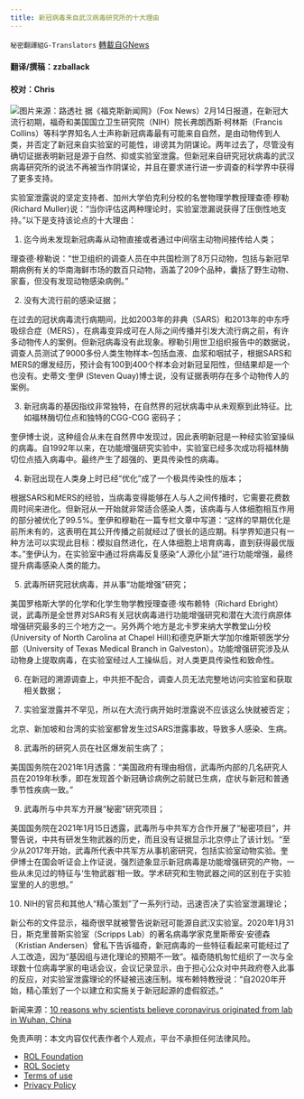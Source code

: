 ```yaml
---
title: 新冠病毒来自武汉病毒研究所的十大理由
---
```

`秘密翻譯組G-Translators` [轉載自GNews](https://gnews.org/zh-hans/2008029/)

#### 翻译/撰稿：zzballack

#### 校对：Chris
![](https://assets.gnews.org/wp-content/uploads/2022/02/图片1-3-4.jpg)图片来源：路透社
据《福克斯新闻网》（Fox News）2月14日报道，在新冠大流行初期，福奇和美国国立卫生研究院（NIH）院长弗朗西斯·柯林斯（Francis Collins）等科学界知名人士声称新冠病毒最有可能来自自然，是由动物传到人类，并否定了新冠来自实验室的可能性，诽谤其为阴谋论。两年过去了，尽管没有确切证据表明新冠是源于自然、抑或实验室泄露。但新冠来自研究冠状病毒的武汉病毒研究所的说法不再被当作阴谋论，并且在要求进行进一步调查的科学界中获得了更多支持。

实验室泄露说的坚定支持者、加州大学伯克利分校的名誉物理学教授理查德·穆勒 (Richard Muller)说：“当你评估这两种理论时，实验室泄漏说获得了压倒性地支持。”以下是支持该论点的十大理由：

1. 迄今尚未发现新冠病毒从动物直接或者通过中间宿主动物间接传给人类；


理查德·穆勒说：“世卫组织的调查人员在中共国检测了8万只动物，包括与新冠早期病例有关的华南海鲜市场的数百只动物，涵盖了209个品种，囊括了野生动物、家畜，但没有发现动物感染病例。”

2. 没有大流行前的感染证据；

在过去的冠状病毒流行病期间，比如2003年的非典（SARS）和2013年的中东呼吸综合症（MERS），在病毒变异成可在人际之间传播并引发大流行病之前，有许多动物传人的案例。但新冠病毒没有此现象。穆勒引用世卫组织报告中的数据说，调查人员测试了9000多份人类生物样本–包括血液、血浆和咽拭子，根据SARS和MERS的爆发经历，预计会有100到400个样本会对新冠呈阳性，但结果却是一个也没有。史蒂文·奎伊 (Steven Quay)博士说，没有证据表明存在多个动物传人的案例。

3. 新冠病毒的基因指纹非常独特，在自然界的冠状病毒中从未观察到此特征。比如福林酶切位点和独特的CGG-CGG 密码子；

奎伊博士说，这种组合从未在自然界中发现过，因此表明新冠是一种经实验室操纵的病毒。自1992年以来，在功能增强研究实验中，实验室已经多次成功将福林酶切位点插入病毒中。最终产生了超强的、更具传染性的病毒。

4. 新冠出现在人类身上时已经“优化”成了一个极具传染性的版本；

根据SARS和MERS的经验，当病毒变得能够在人与人之间传播时，它需要花费数周时间来进化。但新冠从一开始就非常适合感染人类，该病毒与人体细胞相互作用的部分被优化了99.5%。奎伊和穆勒在一篇专栏文章中写道：“这样的早期优化是前所未有的，这表明在其公开传播之前就经过了很长的适应期。科学界知道只有一种方法可以实现此目标：模拟自然进化，在人体细胞上培育病毒，直到获得最优版本。”奎伊认为，在实验室中通过将病毒反复感染“人源化小鼠”进行功能增强，最终提升病毒感染人类的能力。

5. 武毒所研究冠状病毒，并从事“功能增强”研究；

美国罗格斯大学的化学和化学生物学教授理查德·埃布赖特（Richard Ebright）说，武毒所是全世界对SARS有关冠状病毒进行功能增强研究和潜在大流行病原体增强研究最多的三个地方之一。另外两个地方是北卡罗来纳大学教堂山分校 (University of North Carolina at Chapel Hill)和德克萨斯大学加尔维斯顿医学分部（University of Texas Medical Branch in Galveston）。功能增强研究涉及从动物身上提取病毒，在实验室经过人工操纵后，对人类更具传染性和致命性。

6. 在新冠的溯源调查上，中共拒不配合，调查人员无法完整地访问实验室和获取相关数据；

7. 实验室泄露并不罕见，所以在大流行病开始时泄露说不应该这么快就被否定；

北京、新加坡和台湾的实验室都曾发生过SARS泄露事故，导致多人感染、生病。

8. 武毒所的研究人员在社区爆发前生病了；

美国国务院在2021年1月透露：“美国政府有理由相信，武毒所内部的几名研究人员在2019年秋季，即在发现首个新冠确诊病例之前就已生病，症状与新冠和普通季节性疾病一致。”

9. 武毒所与中共军方开展“秘密”研究项目；

美国国务院在2021年1月15日透露，武毒所与中共军方合作开展了“秘密项目”，并警告说，中共有研发生物武器的历史，而且没有证据显示北京停止了该计划。“至少从2017年开始，武毒所代表中共军方从事机密研究，包括实验室动物实验。奎伊博士在国会听证会上作证说，强烈迹象显示新冠病毒是功能增强研究的产物，一些从未见过的特征与‘生物武器’相一致。学术研究和生物武器之间的区别在于实验室里的人的思想。”

10. NIH的官员和其他人“精心策划”了一系列行动，迅速否决了实验室泄漏理论；

新公布的文件显示，福奇很早就被警告说新冠可能源自武汉实验室。2020年1月31日，斯克里普斯实验室（Scripps Lab）的著名病毒学家克里斯蒂安·安德森（Kristian Andersen）曾私下告诉福奇，新冠病毒的一些特征看起来可能经过了人工改造，因为“基因组与进化理论的预期不一致”。福奇随机匆忙组织了一次与全球数十位病毒学家的电话会议，会议记录显示，由于担心公众对中共政府卷入此事的反应，对实验室泄露理论的怀疑被迅速压制。埃布赖特教授说：“自2020年开始，精心策划了一个以建立和实施关于新冠起源的虚假叙述。”

新闻来源：[10 reasons why scientists believe coronavirus originated from lab in Wuhan, China](https://www.foxnews.com/politics/reason-scientists-believe-coronavirus-originated-lab-wuhan-china)

 

免责声明：本文内容仅代表作者个人观点，平台不承担任何法律风险。

- [ROL Foundation](https://rolfoundation.org/)
- [ROL Society](https://rolsociety.org/)
- [Terms of use](https://gnews.org/terms-of-use-3/)
- [Privacy Policy](https://gnews.org/privacy-policy/)
